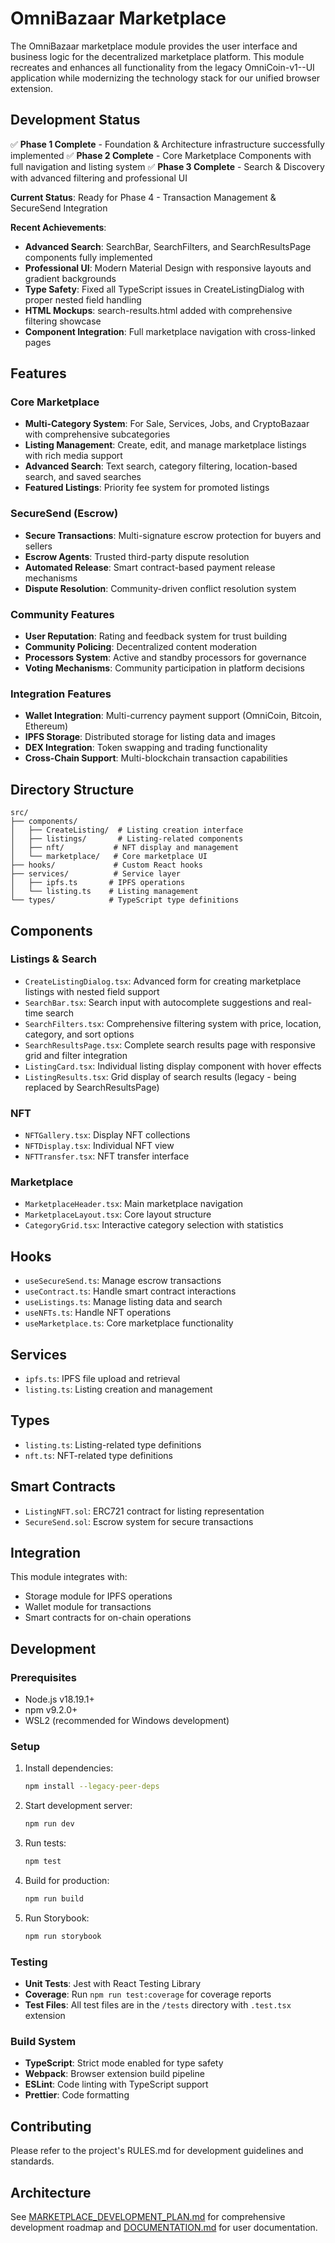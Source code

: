# OmniBazaar Marketplace

The OmniBazaar marketplace module provides the user interface and business logic for the decentralized marketplace platform. This module recreates and enhances all functionality from the legacy OmniCoin-v1--UI application while modernizing the technology stack for our unified browser extension.

## Development Status

✅ **Phase 1 Complete** - Foundation & Architecture infrastructure successfully implemented
✅ **Phase 2 Complete** - Core Marketplace Components with full navigation and listing system
✅ **Phase 3 Complete** - Search & Discovery with advanced filtering and professional UI

**Current Status**: Ready for Phase 4 - Transaction Management & SecureSend Integration

**Recent Achievements**:
- **Advanced Search**: SearchBar, SearchFilters, and SearchResultsPage components fully implemented
- **Professional UI**: Modern Material Design with responsive layouts and gradient backgrounds  
- **Type Safety**: Fixed all TypeScript issues in CreateListingDialog with proper nested field handling
- **HTML Mockups**: search-results.html added with comprehensive filtering showcase
- **Component Integration**: Full marketplace navigation with cross-linked pages

## Features

### Core Marketplace
- **Multi-Category System**: For Sale, Services, Jobs, and CryptoBazaar with comprehensive subcategories
- **Listing Management**: Create, edit, and manage marketplace listings with rich media support
- **Advanced Search**: Text search, category filtering, location-based search, and saved searches
- **Featured Listings**: Priority fee system for promoted listings

### SecureSend (Escrow)
- **Secure Transactions**: Multi-signature escrow protection for buyers and sellers
- **Escrow Agents**: Trusted third-party dispute resolution
- **Automated Release**: Smart contract-based payment release mechanisms
- **Dispute Resolution**: Community-driven conflict resolution system

### Community Features
- **User Reputation**: Rating and feedback system for trust building
- **Community Policing**: Decentralized content moderation
- **Processors System**: Active and standby processors for governance
- **Voting Mechanisms**: Community participation in platform decisions

### Integration Features
- **Wallet Integration**: Multi-currency payment support (OmniCoin, Bitcoin, Ethereum)
- **IPFS Storage**: Distributed storage for listing data and images
- **DEX Integration**: Token swapping and trading functionality
- **Cross-Chain Support**: Multi-blockchain transaction capabilities

## Directory Structure

```text
src/
├── components/
│   ├── CreateListing/  # Listing creation interface
│   ├── listings/       # Listing-related components
│   ├── nft/           # NFT display and management
│   └── marketplace/   # Core marketplace UI
├── hooks/             # Custom React hooks
├── services/          # Service layer
│   ├── ipfs.ts       # IPFS operations
│   └── listing.ts    # Listing management
└── types/            # TypeScript type definitions
```

## Components

### Listings & Search

- `CreateListingDialog.tsx`: Advanced form for creating marketplace listings with nested field support
- `SearchBar.tsx`: Search input with autocomplete suggestions and real-time search
- `SearchFilters.tsx`: Comprehensive filtering system with price, location, category, and sort options
- `SearchResultsPage.tsx`: Complete search results page with responsive grid and filter integration
- `ListingCard.tsx`: Individual listing display component with hover effects
- `ListingResults.tsx`: Grid display of search results (legacy - being replaced by SearchResultsPage)

### NFT

- `NFTGallery.tsx`: Display NFT collections
- `NFTDisplay.tsx`: Individual NFT view
- `NFTTransfer.tsx`: NFT transfer interface

### Marketplace

- `MarketplaceHeader.tsx`: Main marketplace navigation
- `MarketplaceLayout.tsx`: Core layout structure
- `CategoryGrid.tsx`: Interactive category selection with statistics

## Hooks

- `useSecureSend.ts`: Manage escrow transactions
- `useContract.ts`: Handle smart contract interactions
- `useListings.ts`: Manage listing data and search
- `useNFTs.ts`: Handle NFT operations
- `useMarketplace.ts`: Core marketplace functionality

## Services

- `ipfs.ts`: IPFS file upload and retrieval
- `listing.ts`: Listing creation and management

## Types

- `listing.ts`: Listing-related type definitions
- `nft.ts`: NFT-related type definitions

## Smart Contracts

- `ListingNFT.sol`: ERC721 contract for listing representation
- `SecureSend.sol`: Escrow system for secure transactions

## Integration

This module integrates with:

- Storage module for IPFS operations
- Wallet module for transactions
- Smart contracts for on-chain operations

## Development

### Prerequisites

- Node.js v18.19.1+
- npm v9.2.0+
- WSL2 (recommended for Windows development)

### Setup

1. Install dependencies:

   ```bash
   npm install --legacy-peer-deps
   ```

2. Start development server:

   ```bash
   npm run dev
   ```

3. Run tests:

   ```bash
   npm test
   ```

4. Build for production:

   ```bash
   npm run build
   ```

5. Run Storybook:

   ```bash
   npm run storybook
   ```

### Testing

- **Unit Tests**: Jest with React Testing Library
- **Coverage**: Run `npm run test:coverage` for coverage reports
- **Test Files**: All test files are in the `/tests` directory with `.test.tsx` extension

### Build System

- **TypeScript**: Strict mode enabled for type safety
- **Webpack**: Browser extension build pipeline
- **ESLint**: Code linting with TypeScript support
- **Prettier**: Code formatting

## Contributing

Please refer to the project's RULES.md for development guidelines and standards.

## Architecture

See [MARKETPLACE_DEVELOPMENT_PLAN.md](./MARKETPLACE_DEVELOPMENT_PLAN.md) for comprehensive development roadmap and [DOCUMENTATION.md](./DOCUMENTATION.md) for user documentation.
